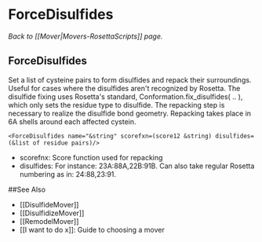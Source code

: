 # ForceDisulfides
*Back to [[Mover|Movers-RosettaScripts]] page.*
## ForceDisulfides

Set a list of cysteine pairs to form disulfides and repack their surroundings. Useful for cases where the disulfides aren't recognized by Rosetta. The disulfide fixing uses Rosetta's standard, Conformation.fix\_disulfides( .. ), which only sets the residue type to disulfide. The repacking step is necessary to realize the disulfide bond geometry. Repacking takes place in 6A shells around each affected cystein.


```
<ForceDisulfides name="&string" scorefxn=(score12 &string) disulfides=(&list of residue pairs)/>
```
-   scorefnx: Score function used for repacking
-   disulfides: For instance: 23A:88A,22B:91B. Can also take regular Rosetta numbering as in: 24:88,23:91.


##See Also

* [[DisulfideMover]]
* [[DisulfidizeMover]]
* [[RemodelMover]]
* [[I want to do x]]: Guide to choosing a mover
